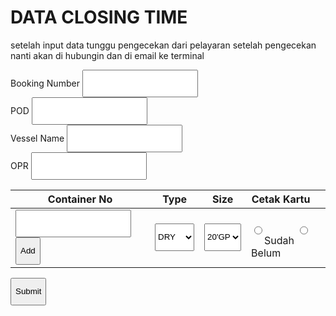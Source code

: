 
<html lang="en">
<head>
  <meta charset="UTF-8">
  <meta name="viewport" content="width=device-width, initial-scale=1.0">
  <title>DATA CLOSING TIME</title>
  <script src="https://cdn.tailwindcss.com"></script>
  <style>
    .hidden { display: none; }
    .row-enter { animation: fadeIn 0.3s ease-in; }
    @keyframes fadeIn { from { opacity: 0; transform: translateY(-10px); } to { opacity: 1; transform: translateY(0); } }
    .radio-group label { cursor: pointer; touch-action: manipulation; }
    .radio-group input:checked + span { background-color: #3b82f6; color: white; }
    input, select, button { min-height: 44px; }
    @media (max-width: 640px) {
      th, td { font-size: 12px; padding: 6px; white-space: nowrap; }
      .radio-group { flex-direction: column; gap: 10px; }
      .container { padding: 12px; }
      .table-container { max-width: 100%; overflow-x: auto; }
      select, input[type="text"] { font-size: 14px; }
    }
    @media (max-width: 360px) {
      th, td { font-size: 11px; padding: 5px; }
    }
  </style>
</head>
<body class="bg-gray-100 font-sans">
  <div class="container mx-auto p-4 sm:p-6 max-w-4xl">
    <h1 class="text-2xl sm:text-3xl font-bold text-gray-800 mb-2">DATA CLOSING TIME</h1>
    <p class="text-sm text-gray-600 italic mb-6">setelah input data tunggu pengecekan dari pelayaran setelah pengecekan nanti akan di hubungin dan di email ke terminal</p>
    <form id="closing-form" onsubmit="handleSubmit(event)">
      <div class="bg-white p-4 sm:p-6 rounded-lg shadow-md mb-6">
        <div class="grid grid-cols-1 sm:grid-cols-2 gap-4">
          <div>
            <label class="block text-sm font-medium text-gray-700">Booking Number</label>
            <input type="text" name="booking_number" class="mt-1 block w-full p-3 border border-gray-300 rounded-md focus:ring-2 focus:ring-blue-500" autocomplete="off" required>
          </div>
          <div>
            <label class="block text-sm font-medium text-gray-700">POD</label>
            <input type="text" name="pod" class="mt-1 block w-full p-3 border border-gray-300 rounded-md focus:ring-2 focus:ring-blue-500" autocomplete="off" required>
          </div>
          <div>
            <label class="block text-sm font-medium text-gray-700">Vessel Name</label>
            <input type="text" name="vessel_name" class="mt-1 block w-full p-3 border border-gray-300 rounded-md focus:ring-2 focus:ring-blue-500" autocomplete="off" required>
          </div>
          <div>
            <label class="block text-sm font-medium text-gray-700">OPR</label>
            <input type="text" name="opr" class="mt-1 block w-full p-3 border border-gray-300 rounded-md focus:ring-2 focus:ring-blue-500" autocomplete="off" required>
          </div>
        </div>
      </div>
      <div class="bg-white rounded-lg shadow-md table-container">
        <table class="w-full border-collapse" id="container_table">
          <thead>
            <tr class="bg-gray-200">
              <th class="p-3 text-left text-sm font-semibold text-gray-700">Container No</th>
              <th class="p-3 text-left text-sm font-semibold text-gray-700">Type</th>
              <th class="p-3 text-left text-sm font-semibold text-gray-700">Size</th>
              <th class="p-3 text-left text-sm font-semibold text-gray-700">Cetak Kartu</th>
              <th class="p-3"></th>
            </tr>
          </thead>
          <tbody>
            <tr id="row_1">
              <td class="p-3">
                <input type="text" name="container_number_1" class="w-full p-3 border border-gray-300 rounded-md focus:ring-2 focus:ring-blue-500" autocomplete="off" required>
                <button type="button" onclick="addRow()" class="mt-2 w-full bg-blue-500 text-white p-3 rounded-md hover:bg-blue-600 active:bg-blue-700 transition">Add</button>
              </td>
              <td class="p-3">
                <select name="type_container_1" id="type_container_1" onchange="updateForm(1)" class="w-full p-3 border border-gray-300 rounded-md focus:ring-2 focus:ring-blue-500">
                  <option value="DRY">DRY</option>
                  <option value="DG">DG</option>
                  <option value="Reefer">Reefer</option>
                  <option value="MTY">MTY</option>
                </select>
              </td>
              <td class="p-3">
                <select name="size_container_1" id="size_container_1" class="w-full p-3 border border-gray-300 rounded-md focus:ring-2 focus:ring-blue-500">
                  <option value="20'GP">20'GP</option>
                  <option value="40'HC">40'HC</option>
                  <option value="45'Ft">45'Ft</option>
                </select>
              </td>
              <td class="p-3">
                <div class="radio-group flex flex-col gap-2">
                  <label class="flex items-center"><input type="radio" name="cetak_kartu_1" value="sudah" class="mr-2 h-5 w-5"><span class="p-2 rounded-md">Sudah</span></label>
                  <label class="flex items-center"><input type="radio" name="cetak_kartu_1" value="belum" class="mr-2 h-5 w-5"><span class="p-2 rounded-md">Belum</span></label>
                </div>
              </td>
              <td class="p-3">
                <button type="button" onclick="removeRow(1)" class="text-red-500 hover:text-red-700 active:text-red-800 hidden">Remove</button>
              </td>
            </tr>
            <tr id="reefer_fields_1" class="hidden">
              <td colspan="5" class="p-3 bg-gray-50">
                <label class="block text-sm font-medium text-gray-700">Set Temp</label>
                <input type="text" name="set_temp_1" placeholder="e.g., -18°C" class="w-full p-3 border border-gray-300 rounded-md focus:ring-2 focus:ring-blue-500" autocomplete="off">
              </td>
            </tr>
            <tr id="dg_fields_1" class="hidden">
              <td colspan="5" class="p-3 bg-gray-50">
                <div class="flex flex-col sm:flex-row gap-4">
                  <div class="flex-1">
                    <label class="block text-sm font-medium text-gray-700">IMO</label>
                    <input type="text" name="imo_1" placeholder="e.g., 3" inputmode="numeric" class="w-full p-3 border border-gray-300 rounded-md focus:ring-2 focus:ring-blue-500" autocomplete="off">
                  </div>
                  <div class="flex-1">
                    <label class="block text-sm font-medium text-gray-700">UNNO</label>
                    <input type="text" name="unno_1" placeholder="e.g., 1234" inputmode="numeric" class="w-full p-3 border border-gray-300 rounded-md focus:ring-2 focus:ring-blue-500" autocomplete="off">
                  </div>
                </div>
              </td>
            </tr>
          </tbody>
        </table>
      </div>
      <button type="submit" class="mt-6 w-full bg-green-500 text-white p-3 rounded-md hover:bg-green-600 active:bg-blue-700 transition text-lg">Submit</button>
    </form>
  </div>
  <script>
    let rowCount = 1;

    function updateForm(rowIndex) {
      const type = document.getElementById(`type_container_${rowIndex}`).value;
      const sizeSelect = document.getElementById(`size_container_${rowIndex}`);
      const reeferFields = document.getElementById(`reefer_fields_${rowIndex}`);
      const dgFields = document.getElementById(`dg_fields_${rowIndex}`);

      sizeSelect.innerHTML = '';

      if (type === 'Reefer') {
        sizeSelect.innerHTML = `
          <option value="20'RF">20'RF</option>
          <option value="40'RH">40'RH</option>
        `;
        reeferFields.classList.remove('hidden');
        dgFields.classList.add('hidden');
      } else {
        sizeSelect.innerHTML = `
          <option value="20'GP">20'GP</option>
          <option value="40'HC">40'HC</option>
          <option value="45'Ft">45'Ft</option>
        `;
        if (type === 'DG') {
          dgFields.classList.remove('hidden');
          reeferFields.classList.add('hidden');
        } else {
          reeferFields.classList.add('hidden');
          dgFields.classList.add('hidden');
        }
      }
    }

    function addRow() {
      rowCount++;
      const table = document.getElementById('container_table').getElementsByTagName('tbody')[0];
      
      const newRow = document.createElement('tr');
      newRow.id = `row_${rowCount}`;
      newRow.classList.add('row-enter');
      newRow.innerHTML = `
        <td class="p-3">
          <input type="text" name="container_number_${rowCount}" class="w-full p-3 border border-gray-300 rounded-md focus:ring-2 focus:ring-blue-500" autocomplete="off" required>
          <button type="button" onclick="addRow()" class="mt-2 w-full bg-blue-500 text-white p-3 rounded-md hover:bg-blue-600 active:bg-blue-700 transition">Add</button>
        </td>
        <td class="p-3">
          <select name="type_container_${rowCount}" id="type_container_${rowCount}" onchange="updateForm(${rowCount})" class="w-full p-3 border border-gray-300 rounded-md focus:ring-2 focus:ring-blue-500">
            <option value="DRY">DRY</option>
            <option value="DG">DG</option>
            <option value="Reefer">Reefer</option>
            <option value="MTY">MTY</option>
          </select>
        </td>
        <td class="p-3">
          <select name="size_container_${rowCount}" id="size_container_${rowCount}" class="w-full p-3 border border-gray-300 rounded-md focus:ring-2 focus:ring-blue-500">
            <option value="20'GP">20'GP</option>
            <option value="40'HC">40'HC</option>
            <option value="45'Ft">45'Ft</option>
          </select>
        </td>
        <td class="p-3">
          <div class="radio-group flex flex-col gap-2">
            <label class="flex items-center"><input type="radio" name="cetak_kartu_${rowCount}" value="sudah" class="mr-2 h-5 w-5"><span class="p-2 rounded-md">Sudah</span></label>
            <label class="flex items-center"><input type="radio" name="cetak_kartu_${rowCount}" value="belum" class="mr-2 h-5 w-5"><span class="p-2 rounded-md">Belum</span></label>
          </div>
        </td>
        <td class="p-3">
          <button type="button" onclick="removeRow(${rowCount})" class="text-red-500 hover:text-red-700 active:text-red-800">Remove</button>
        </td>
      `;
      table.appendChild(newRow);

      const reeferRow = document.createElement('tr');
      reeferRow.id = `reefer_fields_${rowCount}`;
      reeferRow.classList.add('hidden');
      reeferRow.innerHTML = `
        <td colspan="5" class="p-3 bg-gray-50">
          <label class="block text-sm font-medium text-gray-700">Set Temp</label>
          <input type="text" name="set_temp_${rowCount}" placeholder="e.g., -18°C" class="w-full p-3 border border-gray-300 rounded-md focus:ring-2 focus:ring-blue-500" autocomplete="off">
        </td>
      `;
      table.appendChild(reeferRow);

      const dgRow = document.createElement('tr');
      dgRow.id = `dg_fields_${rowCount}`;
      dgRow.classList.add('hidden');
      dgRow.innerHTML = `
        <td colspan="5" class="p-3 bg-gray-50">
          <div class="flex flex-col sm:flex-row gap-4">
            <div class="flex-1">
              <label class="block text-sm font-medium text-gray-700">IMO</label>
              <input type="text" name="imo_${rowCount}" placeholder="e.g., 3" inputmode="numeric" class="w-full p-3 border border-gray-300 rounded-md focus:ring-2 focus:ring-blue-500" autocomplete="off">
            </div>
            <div class="flex-1">
              <label class="block text-sm font-medium text-gray-700">UNNO</label>
              <input type="text" name="unno_${rowCount}" placeholder="e.g., 1234" inputmode="numeric" class="w-full p-3 border border-gray-300 rounded-md focus:ring-2 focus:ring-blue-500" autocomplete="off">
            </div>
          </div>
        </td>
      `;
      table.appendChild(dgRow);

      updateForm(rowCount);
    }

    function removeRow(rowIndex) {
      if (rowCount === 1) return;
      document.getElementById(`row_${rowIndex}`).remove();
      document.getElementById(`reefer_fields_${rowIndex}`).remove();
      document.getElementById(`dg_fields_${rowIndex}`).remove();
      if (rowIndex === rowCount) rowCount--;
    }

    async function handleSubmit(event) {
      event.preventDefault();
      const form = document.getElementById('closing-form');
      if (!form.checkValidity()) {
        form.reportValidity();
        return;
      }

      const formData = new FormData(form);
      const data = {
        booking_number: formData.get('booking_number'),
        pod: formData.get('pod'),
        vessel_name: formData.get('vessel_name'),
        opr: formData.get('opr'),
        containers: []
      };

      for (let i = 1; i <= rowCount; i++) {
        if (document.getElementById(`row_${i}`)) {
          const container = {
            container_number: formData.get(`container_number_${i}`),
            type_container: formData.get(`type_container_${i}`),
            size_container: formData.get(`size_container_${i}`),
            cetak_kartu: formData.get(`cetak_kartu_${i}`) || ''
          };
          if (container.type_container === 'Reefer') {
            container.set_temp = formData.get(`set_temp_${i}`) || '';
          }
          if (container.type_container === 'DG') {
            container.imo = formData.get(`imo_${i}`) || '';
            container.unno = formData.get(`unno_${i}`) || '';
          }
          data.containers.push(container);
        }
      }

      try {
        const response = await fetch('https://script.google.com/macros/s/AKfycbzY6UIYG9OrwF78KNT1iWkHmgepaVApP2lyoAbzk_qb6YGkLhR1NPpus3JJoyGXnnA4/exec', {
          method: 'POST',
          mode: 'no-cors',
          headers: { 'Content-Type': 'application/json' },
          body: JSON.stringify(data)
        });
        alert('Data submitted successfully to Google Sheets!');
        form.reset();
        while (rowCount > 1) {
          removeRow(rowCount);
        }
        updateForm(1);
      } catch (error) {
        alert('Failed to submit data: ' + error.message + '. Please try again.');
      }
    }

    updateForm(1);
  </script>
</body>
</html>
